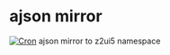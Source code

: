 # ajson mirror
[![Cron](https://github.com/abap2UI5/ajson_mirror/actions/workflows/cron.yml/badge.svg)](https://github.com/abap2UI5/ajson_mirror/actions/workflows/cron.yml)
ajson mirror to
 z2ui5 namespace
